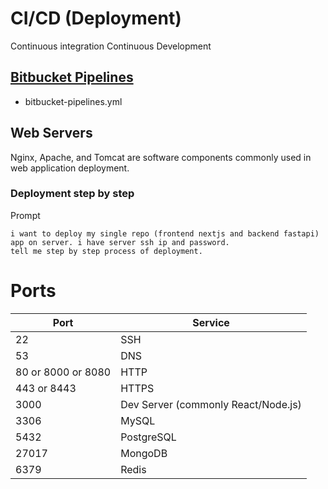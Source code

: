# CI/CD (Deployment)
Continuous integration Continuous Development

## [Bitbucket Pipelines](https://support.atlassian.com/bitbucket-cloud/docs/get-started-with-bitbucket-pipelines/) 
- bitbucket-pipelines.yml

## Web Servers
Nginx, Apache, and Tomcat are software components commonly used in web application deployment.

### Deployment step by step
Prompt
```
i want to deploy my single repo (frontend nextjs and backend fastapi) app on server. i have server ssh ip and password.
tell me step by step process of deployment.
```

# Ports

|Port|Service|
|-|-|
| 22|SSH|
| 53|DNS|
| 80 or 8000 or 8080| HTTP|
| 443 or 8443| HTTPS|
| 3000|Dev Server (commonly React/Node.js)|
| 3306|MySQL|
| 5432|PostgreSQL|
| 27017|MongoDB|
| 6379|Redis|


